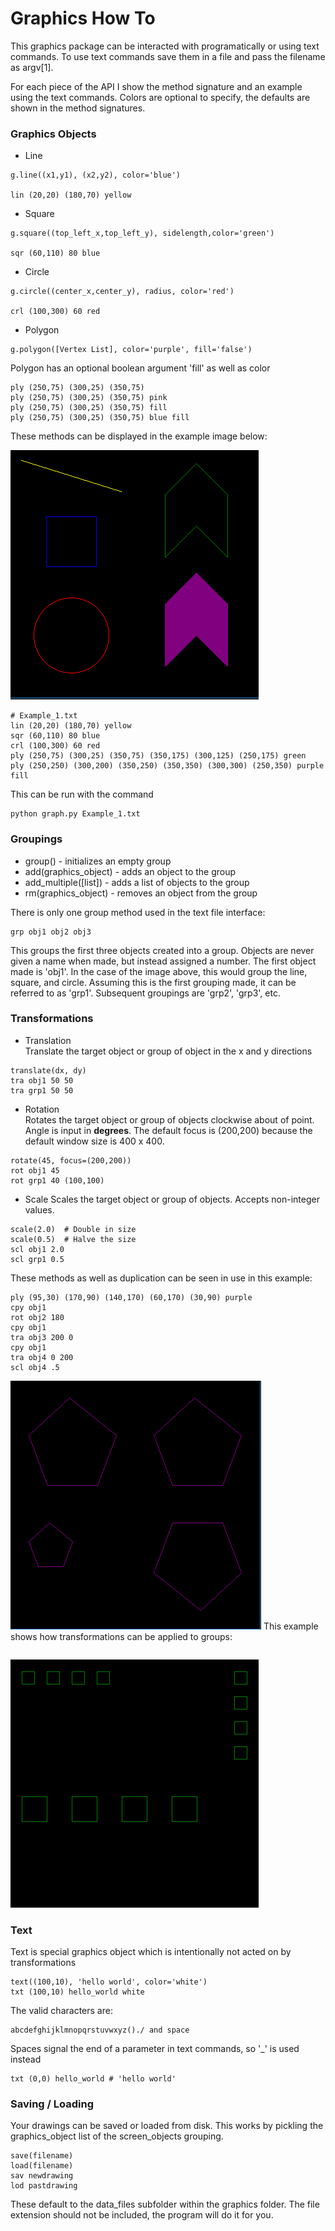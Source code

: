 # Graphics How To

This graphics package can be interacted with programatically or using text commands.
To use text commands save them in a file and pass the filename as argv[1].

For each piece of the API I show the method signature and an example using the text commands.
Colors are optional to specify, the defaults are shown in the method signatures.

### Graphics Objects

* Line
```
g.line((x1,y1), (x2,y2), color='blue')  
   
lin (20,20) (180,70) yellow
```   
* Square
```
g.square((top_left_x,top_left_y), sidelength,color='green')

sqr (60,110) 80 blue
```   
* Circle 
```
g.circle((center_x,center_y), radius, color='red')
   
crl (100,300) 60 red
``` 
* Polygon
```
g.polygon([Vertex List], color='purple', fill='false')
```
   Polygon has an optional boolean argument 'fill' as well as color
```
ply (250,75) (300,25) (350,75)
ply (250,75) (300,25) (350,75) pink
ply (250,75) (300,25) (350,75) fill
ply (250,75) (300,25) (350,75) blue fill
```
These methods can be displayed in the example image below:

![alt text](https://github.com/sawyerWeld/Graphics/blob/master/images/image_1.PNG)
```
# Example_1.txt
lin (20,20) (180,70) yellow
sqr (60,110) 80 blue
crl (100,300) 60 red
ply (250,75) (300,25) (350,75) (350,175) (300,125) (250,175) green
ply (250,250) (300,200) (350,250) (350,350) (300,300) (250,350) purple fill
```
This can be run with the command
```
python graph.py Example_1.txt
```

### Groupings

* group() - initializes an empty group
* add(graphics_object) - adds an object to the group
* add_multiple([list]) - adds a list of objects to the group
* rm(graphics_object) - removes an object from the group
 
 There is only one group method used in the text file interface:
 ```
 grp obj1 obj2 obj3
 ```
 This groups the first three objects created into a group. Objects are never given a name when made, but instead assigned a number. The first object made is 'obj1'. In the case of the image above, this would group the line, square, and circle. Assuming this is the first grouping made, it can be referred to as 'grp1'. Subsequent groupings are 'grp2', 'grp3', etc.

### Transformations

* Translation  
Translate the target object or group of object in the x and y directions
```
translate(dx, dy)
tra obj1 50 50
tra grp1 50 50
```
* Rotation  
Rotates the target object or group of objects clockwise about of point. Angle is input in **degrees**.
The default focus is (200,200) because the default window size is 400 x 400.
```
rotate(45, focus=(200,200))
rot obj1 45
rot grp1 40 (100,100)
```
* Scale
Scales the target object or group of objects. Accepts non-integer values.
```
scale(2.0)  # Double in size
scale(0.5)  # Halve the size
scl obj1 2.0
scl grp1 0.5
```
These methods as well as duplication can be seen in use in this example:
```
ply (95,30) (170,90) (140,170) (60,170) (30,90) purple
cpy obj1 
rot obj2 180
cpy obj1
tra obj3 200 0
cpy obj1
tra obj4 0 200
scl obj4 .5
```
![alt text](https://github.com/sawyerWeld/Graphics/blob/master/images/image_2.PNG)
This example shows how transformations can be applied to groups:
```
```
![alt text](https://github.com/sawyerWeld/Graphics/blob/master/images/image_3.PNG)
### Text

Text is special graphics object which is intentionally not acted on by transformations
```
text((100,10), 'hello world', color='white')
txt (100,10) hello_world white
```
The valid characters are:
```
abcdefghijklmnopqrstuvwxyz()./ and space
```
Spaces signal the end of a parameter in text commands, so '\_' is used instead
```
txt (0,0) hello_world # 'hello world'
```

### Saving / Loading

Your drawings can be saved or loaded from disk.
This works by pickling the graphics_object list of the screen_objects grouping.
```
save(filename)
load(filename)
sav newdrawing
lod pastdrawing
```
These default to the data_files subfolder within the graphics folder.
The file extension should not be included, the program will do it for you.



